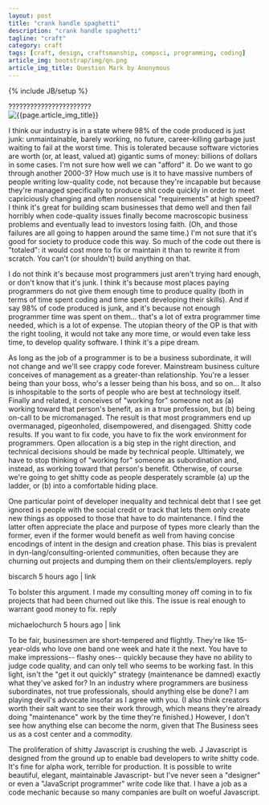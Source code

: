 ```yaml
---
layout: post
title: "crank handle spaghetti"
description: "crank handle spaghetti"
tagline: "craft"
category: craft
tags: [craft, design, craftsmanship, compsci, programming, coding]
article_img: bootstrap/img/qn.png
article_img_title: Question Mark by Anonymous
---
```

{% include JB/setup %}
<div class="intro">
  <div class="intro-txt">
    ???????????????????????
  </div>
<div class="intro-img-border">
<div class="intro-img-bevel">
<div class="intro-img">
<img class="article-image" title="{{page.article_img_title}}" src="{{ASSET_PATH}}/{{page.article_img}}"/>
</div>
</div>
</div>
</div>


I think our industry is in a state where 98% of the code produced is just junk: unmaintainable, barely working, no future, career-killing garbage just waiting to fail at the worst time. This is tolerated because software victories are worth (or, at least, valued at) gigantic sums of money: billions of dollars in some cases.
I'm not sure how well we can "afford" it. Do we want to go through another 2000-3? How much use is it to have massive numbers of people writing low-quality code, not because they're incapable but because they're managed specifically to produce shit code quickly in order to meet capriciously changing and often nonsensical "requirements" at high speed? I think it's great for building scam businesses that demo well and then fail horribly when code-quality issues finally become macroscopic business problems and eventually lead to investors losing faith. (Oh, and those failures are all going to happen around the same time.) I'm not sure that it's good for society to produce code this way. So much of the code out there is "totaled": it would cost more to fix or maintain it than to rewrite it from scratch. You can't (or shouldn't) build anything on that.




I do not think it's because most programmers just aren't trying hard enough, or don't know that it's junk. I think it's because most places paying programmers do not give them enough time to produce quality (both in terms of time spent coding and time spent developing their skills). And if say 98% of code produced is junk, and it's because not enough programmer time was spent on them... that's a lot of extra programmer time needed, which is a lot of expense.
The utopian theory of the OP is that with the right tooling, it would not take any more time, or would even take less time, to develop quality software. I think it's a pipe dream.


As long as the job of a programmer is to be a business subordinate, it will not change and we'll see crappy code forever.
Mainstream business culture conceives of management as a greater-than relationship. You're a lesser being than your boss, who's a lesser being than his boss, and so on... It also is inhospitable to the sorts of people who are best at technology itself. Finally and related, it conceives of "working for" someone not as (a) working toward that person's benefit, as in a true profession, but (b) being on-call to be micromanaged. The result is that most programmers end up overmanaged, pigeonholed, disempowered, and disengaged. Shitty code results.
If you want to fix code, you have to fix the work environment for programmers. Open allocation is a big step in the right direction, and technical decisions should be made by technical people. Ultimately, we have to stop thinking of "working for" someone as subordination and, instead, as working toward that person's benefit. Otherwise, of course we're going to get shitty code as people desperately scramble (a) up the ladder, or (b) into a comfortable hiding place.




One particular point of developer inequality and technical debt that I see get ignored is people with the social credit or track that lets them only create new things as opposed to those that have to do maintenance.
I find the latter often appreciate the place and purpose of types more clearly than the former, even if the former would benefit as well from having concise encodings of intent in the design and creation phase.
This bias is prevalent in dyn-lang/consulting-oriented communities, often because they are churning out projects and dumping them on their clients/employers.
reply
	
biscarch 5 hours ago | link

To bolster this argument. I made my consulting money off coming in to fix projects that had been churned out like this. The issue is real enough to warrant good money to fix.
reply
	
michaelochurch 5 hours ago | link

To be fair, businessmen are short-tempered and flightly. They're like 15-year-olds who love one band one week and hate it the next. You have to make impressions-- flashy ones-- quickly because they have no ability to judge code quality, and can only tell who seems to be working fast.
In this light, isn't the "get it out quickly" strategy (maintenance be damned) exactly what they've asked for? In an industry where programmers are business subordinates, not true professionals, should anything else be done?
I am playing devil's advocate insofar as I agree with you. (I also think creators worth their salt want to see their work through, which means they're already doing "maintenance" work by the time they're finished.) However, I don't see how anything else can become the norm, given that The Business sees us as a cost center and a commodity.




The proliferation of shitty Javascript is crushing the web. J
Javascript is designed from the ground up to enable bad developers to write shitty code. It's fine for alpha work, terrible for production.
It is possible to write beautiful, elegant, maintainable Javascript- but I've never seen a "designer" or even a "JavaScript programmer" write code like that. I have a job as a code mechanic because so many companies are built on woeful Javascript.


